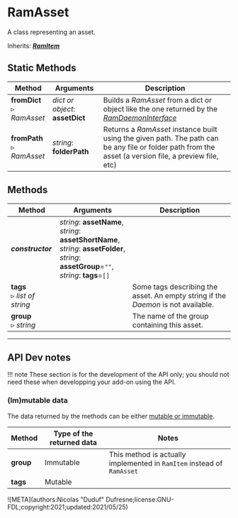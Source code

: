 # RamAsset

A class representing an asset.

Inherits: [***RamItem***](ram_item.md)

## Static Methods

| Method | Arguments | Description |
| --- | --- | --- |
| **fromDict**<br />▹ *RamAsset* | *dict or object*: **assetDict** | Builds a *RamAsset* from a dict or object like the one returned by the *[RamDaemonInterface](ram_daemon_interface.md)* |
| **fromPath**<br />▹ *RamAsset* | *string*: **folderPath**<br /> | Returns a *RamAsset* instance built using the given path. The path can be any file or folder path from the asset (a version file, a preview file, etc) |

## Methods

| Method | Arguments | Description |
| --- | --- | --- |
| ***constructor*** | *string*: **assetName**,<br />*string*: **assetShortName**,<br />*string*: **assetFolder**,<br />*string*: **assetGroup**=`""`,<br />*string*: **tags**=`[]` | |
| **tags**<br />▹ *list of string* |  | Some tags describing the asset. An empty string if the *Daemon* is not available. |
| **group**<br />▹ *string* | | The name of the group containing this asset. |

____

## API Dev notes

!!! note
    These section is for the development of the API only; you should not need these when developping your add-on using the API.

### (Im)mutable data

The data returned by the methods can be either [mutable or immutable](implementation.md#accessing-the-data).

| Method | Type of the returned data | Notes |
| --- | --- | --- |
| **group** | <i class="fa fa-lock"></i> Immutable | This method is actually implemented in `RamItem` instead of `RamAsset` |
| **tags** | <i class="fa fa-pen"></i> Mutable |

![META](authors:Nicolas "Duduf" Dufresne;license:GNU-FDL;copyright:2021;updated:2021/05/25)